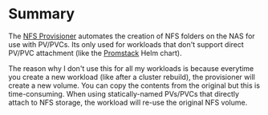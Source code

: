 # Summary
The [NFS Provisioner](https://github.com/kubernetes-sigs/nfs-subdir-external-provisioner) automates the creation of NFS folders on the NAS for use with PV/PVCs. Its only used for workloads that don't support direct PV/PVC attachment (like the [Promstack](/monitoring) Helm chart). 

The reason why I don't use this for all my workloads is because everytime you create a new workload (like after a cluster rebuild), the provisioner will create a new volume. You can copy the contents from the original but this is time-consuming. When using statically-named PVs/PVCs that directly attach to NFS storage, the workload will re-use the original NFS volume. 